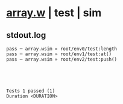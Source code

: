 # [array.w](../../../../../../examples/tests/sdk_tests/std/array.w) | test | sim

## stdout.log
```log
pass ─ array.wsim » root/env0/test:length
pass ─ array.wsim » root/env1/test:at()  
pass ─ array.wsim » root/env2/test:push()
 




Tests 1 passed (1) 
Duration <DURATION>

```

